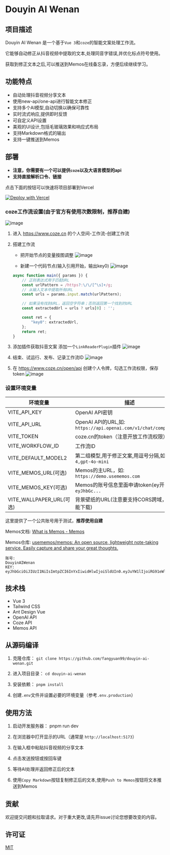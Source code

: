 # Douyin AI Wenan

## 项目描述

Douyin AI Wenan 是一个基于`Vue 3`和`coze`的智能文案处理工作流。

它能够自动修正从抖音视频中提取的文本,处理同音字错误,并优化标点符号使用。

获取到修正文本之后,可以推送到Memos在线备忘录，方便后续继续学习。

## 功能特点

- 自动处理抖音视频分享文本
- 使用new-api/one-api进行智能文本修正
- 支持多个AI模型,自动切换以确保可靠性
- 实时流式响应,提供即时反馈
- 可自定义API设置
- 美观的UI设计,包括毛玻璃效果和响应式布局
- 支持Markdown格式的输出
- 支持一键推送到Memos

## 部署

- **注意，你需要有一个可以提供`coze`以及大语言模型的api**
- **支持直接解析口令、链接**

点击下面的按钮可以快速将项目部署到Vercel

[![Deploy with Vercel](https://vercel.com/button)](https://vercel.com/new/clone?repository-url=https%3A%2F%2Fgithub.com%2Ffangyuan99%2Fdouyin-ai-wenan&env=VITE_API_KEY&env=VITE_API_URL&env=VITE_TOKEN&env=VITE_WORKFLOW_ID&env=VITE_DEFAULT_MODEL2&env=VITE_WALLPAPER_URL&env=VITE_MEMOS_URL&env=VITE_MEMOS_KEY&project-name=douyin-ai-wenan&repository-name=douyin-ai-wenan)


### coze工作流设置(由于官方有使用次数限制，推荐自建)

![image](https://github.com/user-attachments/assets/447e5f4b-3371-492b-81af-6f8a4e139c7c)


1. 进入 https://www.coze.cn 的个人空间-工作流-创建工作流

2. 搭建工作流
   - 把开始节点的变量按图调整
   ![image](https://github.com/user-attachments/assets/c997acb2-545a-4df8-94b1-e5ff7a526d64)

   - 新建一个代码节点(输入引用开始，输出key0)
     ![image](https://github.com/user-attachments/assets/224a2865-9835-4396-ba6a-b2ad80d9596d)
    ```js
    async function main({ params }) {
        // 正则表达式用于匹配URL
        const urlPattern = /https?:\/\/[^\s]+/g;
        // 从输入文本中提取所有URL
        const urls = params.input.match(urlPattern);
    
        // 如果没有找到URL，返回空字符串；否则返回第一个找到的URL
        const extractedUrl = urls ? urls[0] : '';
    
        const ret = {
            "key0": extractedUrl,
        };
        return ret;
    }
    ```
3. 添加插件获取抖音文案
添加一个`LinkReaderPlugin`插件
![image](https://github.com/user-attachments/assets/b34cd491-23e1-49f1-9027-44d42bf49125)

4. 结束、试运行、发布、记录工作流ID
![image](https://github.com/user-attachments/assets/3e676b4b-c4d0-41e5-9c3f-13dd2e189073)

5. 在 https://www.coze.cn/open/api 创建个人令牌，勾选工作流权限，保存token
   ![image](https://github.com/user-attachments/assets/66227a9a-6ff6-4977-b98e-d0a1c3d46f03)

### 设置环境变量

| 环境变量                   | 描述                                                             |
|------------------------|----------------------------------------------------------------|
| VITE_API_KEY           | OpenAI API密钥                                                   |
| VITE_API_URL           | OpenAI API的URL,如: `https://api.openai.com/v1/chat/completions` |
| VITE_TOKEN    | coze.cn的token（注意开放工作流权限）                                       |
| VITE_WORKFLOW_ID    | 工作流ID                                                          |
| VITE_DEFAULT_MODEL2    | 第二组模型,用于修正文案,用逗号分隔,如: `gpt-4,gpt-4o-mini`                      |
| VITE_MEMOS_URL(可选)     | Memos的主URL，如: `https://demo.usememos.com`                      |
| VITE_MEMOS_KEY(可选)     | Memos的账号信息里面申请token(ey开头),如: `eyJhbGc...`                      |
| VITE_WALLPAPER_URL(可选) | 背景壁纸的URL(注意要支持CORS跨域，否则不能下载)                                   |

这里提供了一个公共账号用于测试，**推荐使用自建**

Memos文档:
[What is Memos - Memos](https://www.usememos.com/docs)

Memos仓库:
[usememos/memos: An open source, lightweight note-taking service. Easily capture and share your great thoughts.](https://github.com/usememos/memos)
```
账号:
DouyinAIWenan
KEY: 
eyJhbGciOiJIUzI1NiIsImtpZCI6InYxIiwidHlwIjoiSldUIn0.eyJuYW1lIjoiRG91eWluQUlXZW5hbiIsImlzcyI6Im1lbW9zIiwic3ViIjoiMTIiLCJhdWQiOlsidXNlci5hY2Nlc3MtdG9rZW4iXSwiaWF0IjoxNzI0NjgzNDAxfQ.yAiBw0oDxWuRgyEUGUcEM_fKomlL8TnPoNHindICAUU
```

## 技术栈

- Vue 3
- Tailwind CSS
- Ant Design Vue
- OpenAI API
- Coze API
- Memos API

## 从源码编译

1. 克隆仓库：
`git clone https://github.com/fangyuan99/douyin-ai-wenan.git`

2. 进入项目目录：
`cd douyin-ai-wenan`

3. 安装依赖：
`pnpm install`

4. 创建`.env`文件并设置必要的环境变量（参考`.env.production`）


## 使用方法

1. 启动开发服务器：
pnpm run dev

2. 在浏览器中打开显示的URL（通常是 `http://localhost:5173`）

3. 在输入框中粘贴抖音视频的分享文本

4. 点击发送按钮或按回车键

5. 等待AI处理并返回修正后的文本

6. 使用`Copy Markdown`按钮复制修正后的文本,使用`Push to Memos`按钮将文本推送到Memos

## 贡献

欢迎提交问题和拉取请求。对于重大更改,请先开issue讨论您想要改变的内容。

## 许可证

[MIT](https://choosealicense.com/licenses/mit/)

